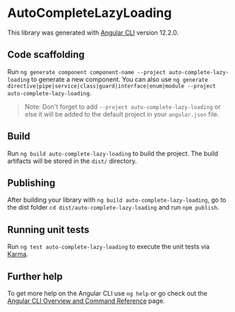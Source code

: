 # AutoCompleteLazyLoading

This library was generated with [Angular CLI](https://github.com/angular/angular-cli) version 12.2.0.

## Code scaffolding

Run `ng generate component component-name --project auto-complete-lazy-loading` to generate a new component. You can also use `ng generate directive|pipe|service|class|guard|interface|enum|module --project auto-complete-lazy-loading`.
> Note: Don't forget to add `--project auto-complete-lazy-loading` or else it will be added to the default project in your `angular.json` file. 

## Build

Run `ng build auto-complete-lazy-loading` to build the project. The build artifacts will be stored in the `dist/` directory.

## Publishing

After building your library with `ng build auto-complete-lazy-loading`, go to the dist folder `cd dist/auto-complete-lazy-loading` and run `npm publish`.

## Running unit tests

Run `ng test auto-complete-lazy-loading` to execute the unit tests via [Karma](https://karma-runner.github.io).

## Further help

To get more help on the Angular CLI use `ng help` or go check out the [Angular CLI Overview and Command Reference](https://angular.io/cli) page.
